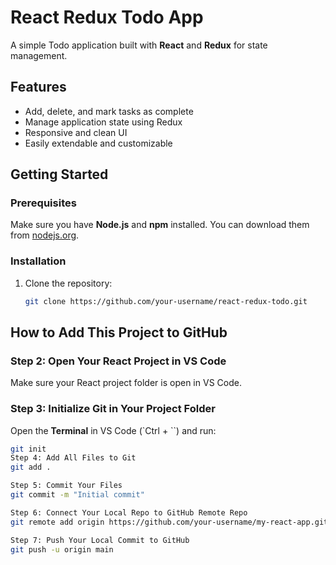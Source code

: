# React Redux Todo App

A simple Todo application built with **React** and **Redux** for state management.

## Features

- Add, delete, and mark tasks as complete
- Manage application state using Redux
- Responsive and clean UI
- Easily extendable and customizable

## Getting Started

### Prerequisites

Make sure you have **Node.js** and **npm** installed. You can download them from [nodejs.org](https://nodejs.org/).

### Installation

1. Clone the repository:

   ```bash
   git clone https://github.com/your-username/react-redux-todo.git
## How to Add This Project to GitHub

### Step 2: Open Your React Project in VS Code

Make sure your React project folder is open in VS Code.

### Step 3: Initialize Git in Your Project Folder

Open the **Terminal** in VS Code (`Ctrl + ``) and run:

```bash
git init
Step 4: Add All Files to Git
git add .

Step 5: Commit Your Files
git commit -m "Initial commit"

Step 6: Connect Your Local Repo to GitHub Remote Repo
git remote add origin https://github.com/your-username/my-react-app.git

Step 7: Push Your Local Commit to GitHub
git push -u origin main


